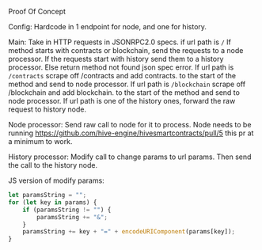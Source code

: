 Proof Of Concept

Config: Hardcode in 1 endpoint for node, and one for history.

Main: Take in HTTP requests in JSONRPC2.0 specs. if url path is `/` If method starts with contracts or blockchain, send the requests to a node processor. If the requests start with history send them to a history processor. Else return method not found json spec error. If url path is `/contracts` scrape off /contracts and add contracts. to the start of the method and send to node processor. If url path is `/blockchain` scrape off /blockchain and add blockchain. to the start of the method and send to node processor. If url path is one of the history ones, forward the raw request to history node.


Node processor: Send raw call to node for it to process. Node needs to be running https://github.com/hive-engine/hivesmartcontracts/pull/5 this pr at a minimum to work. 

History processor: Modify call to change params to url params. Then send the call to the history node.


JS version of modify params: 
```js
let paramsString = "";
for (let key in params) {
    if (paramsString != "") {
        paramsString += "&";
    }
    paramsString += key + "=" + encodeURIComponent(params[key]);
}
```
